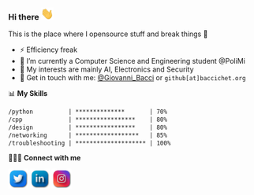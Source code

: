 ### Hi there <a href="https://www.gautamkrishnar.com/"><img src="imgs/hi.gif" height="25px"></a>

This is the place where I opensource stuff and break things :rofl:

-   ⚡ Efficiency freak
-   🔭 I’m currently a Computer Science and Engineering student @PoliMi
-   🌱 My interests are mainly AI, Electronics and Security
-   💬 Get in touch with me: [@Giovanni_Bacci](https://twitter.com/Giovanni_Bacci) or `github[at]baccichet.org`

📊 **My Skills**

```
/python          | **************       | 70%
/cpp             | *****************    | 80%
/design          | *****************    | 80%
/networking      | ******************   | 85%
/troubleshooting | ******************** | 100%
```

👨🏻‍💻 **Connect with me**

<p align="left">
<a href="https://twitter.com/Giovanni_Bacci" target="blank"><img align="center" src="imgs/twitter.png" alt="giovanni_bacci" height="40" width="40" /></a>
<a href="https://linkedin.com/in/giovanni-baccichet" target="blank"><img align="center" src="imgs/linkedin.png" alt="giovannibaccichet" height="40" width="40" /></a>
<a href="https://instagram.com/g.baccichet" target="blank"><img align="center" src="imgs/instagram.png" alt="g.baccichet" height="40" width="40" /></a>
</p>

<!--
**GiovanniBaccichet/GiovanniBaccichet** is a ✨ _special_ ✨ repository because its `README.md` (this file) appears on your GitHub profile.

Here are some ideas to get you started:

- 🔭 I’m currently working on ...
- 🌱 I’m currently learning ...
- 👯 I’m looking to collaborate on ...
- 🤔 I’m looking for help with ...
- 💬 Ask me about ...
- 📫 How to reach me: ...
- 😄 Pronouns: ...
- ⚡ Fun fact: ...
-->
